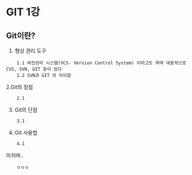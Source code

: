# GIT 1강 
  ## Git이란?
1. 형상 관리 도구  
```
    1.1 버전관리 시스템(VCS- Version Control System) 이라고도 하며 대표적으로 CVS, SVN, GIT 등이 있다
    1.2 SVN과 GIT 의 차이점 
```
2.Git의 장점
```
    2.1
```
3. Git의 단점
```
    3.1
```
4. Git 사용법
```
    4.1
```
 마치며..
```
    ㅇㅇㅇ  
```
